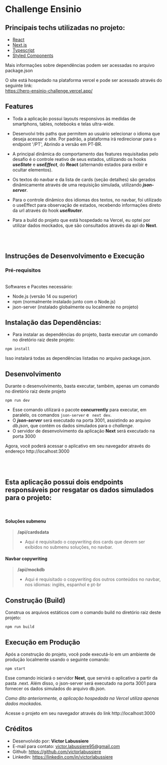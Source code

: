 # Challenge Ensinio

## Principais techs utilizadas no projeto:

- [React](https://reactjs.org)
- [Next.js](https://nextjs.org)
- [Typescript](https://https://www.typescriptlang.org)
- [Styled Components](https://styled-components.com)
  
Mais informações sobre dependências podem ser acessadas no arquivo package.json

O site está hospedado na plataforma vercel e pode ser acessado através do seguinte link:\
<a> https://hero-ensinio-challenge.vercel.app/ </a>

## Features
- Toda a aplicação possui layouts responsivos às medidas de smartphons, tables, notebooks e telas ultra-wide.

- Desenvolvi três paths que permitem ao usuário selecionar o idioma que deseja acessar o site. Por padrão, a plataforma irá redirecionar para o endpoint '/PT', Abrindo a versão em PT-BR.

- A principal dinâmica do comportamento das features requisitadas pelo desafio é o controle reativo de seus estados, utilizando os hooks ***useState*** e ***useEffect***, do **React** (alternando estados para exibir e ocultar elementos).

- Os textos do navbar e da lista de cards (seção detalhes) são gerados dinâmicamente através de uma requisição simulada, utilizando ***json-server***.

- Para o controle dinâmico dos idiomas dos textos, no navbar, foi utilizado o useEffect para observação de estados, recebendo informações direto da url através do hook ***useRouter***.

- Para a build do projeto que está hospedado na Vercel, eu optei por utilizar dados mockados, que são consultados através da api do **Next**.
</br>
</br>

## Instruções de Desenvolvimento e Execução

### Pré-requisitos
\
Softwares e Pacotes necessário:
- Node.js (versão 14 ou superior)
- npm (normalmente instalado junto com o Node.js)
- json-server (instalado globalmente ou localmente no projeto)

## Instalação das Dependências:
- Para instalar as dependências do projeto, basta executar um comando no diretório raiz deste projeto:

```
npm install
```
Isso instalará todas as dependências listadas no arquivo package.json.

## Desenvolvimento
Durante o desenvolvimento, basta executar, também, apenas um comando no diretório raiz deste projeto

```
npm run dev
```
- Esse comando utilizará o pacote **concurrently** para executar, em paralelo, os comandos ``json-server`` e `` next dev``.
- O ***json-server*** será executado na porta 3001, assistindo ao arquivo *db.json*, que contém os dados simulados para o *challenge*.
- O servidor de desenvolvimento da aplicação **Next** será executado na porta 3000

Agora, você poderá acessar o aplicativo em seu navegador através do endereço <a target='_blank'>http://localhost:3000</a>

<br>
<br>

## Esta aplicação possui dois endpoints responsáveis por resgatar os dados simulados para o projeto:

</br>

#### **Soluções submenu**
> **/api/cardsdata**
> - Aqui é requisitado o copywriting dos cards que devem ser exibidos no submenu soluções, no navbar.

#### **Navbar copywriting**
> **/api/mockdb**
> - Aqui é requisitado o copywriting dos outros conteúdos no navbar, nos idiomas: inglês, espanhol e pt-br

## Construção (Build)
Construa os arquivos estáticos com o comando build no diretório raiz deste projeto:
```
npm run build
```

## Execução em Produção
Após a construção do projeto, você pode executá-lo em um ambiente de produção localmente usando o seguinte comando:

```
npm start
```
Esse comando iniciará o servidor **Next**, que servirá o aplicativo a partir da pasta .next. Além disso, o json-server será executado na porta 3001 para fornecer os dados simulados do arquivo db.json.

*Como dito anteriormente, a aplicação hospedada na Vercel utiliza apenas dados mockados.*

Acesse o projeto em seu navegador através do link http://localhost:3000

## Créditos
- Desenvolvido por: **Victor Labussiere**
- E-mail para contato: victor.labussiere95@gmail.com
- Github: https://github.com/victorlabussiere
- Linkedin: https://linkedin.com/in/victorlabussiere